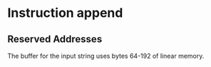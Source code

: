 # Instruction append

## Reserved Addresses

The buffer for the input string uses bytes 64-192 of linear memory.
